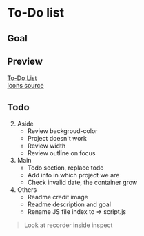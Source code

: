 # To-Do list

## Goal


## Preview

[To-Do List](http://127.0.0.1:3000/dist/index.html)  
[Icons source]()

## Todo
2. Aside      
    * Review backgroud-color
    * Project doesn't work
    * Review width
    * Review outline on focus
3. Main
    * Todo section, replace todo
    * Add info in which project we are
    * Check invalid date, the container grow
5. Others
    * Readme credit image
    * Readme description and goal
    * Rename JS file index to => script.js
> Look at recorder inside inspect